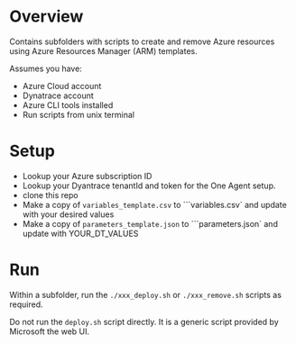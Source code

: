 # Overview

Contains subfolders with scripts to create and remove Azure resources
using Azure Resources Manager (ARM) templates.  

Assumes you have:
* Azure Cloud account 
* Dynatrace account
* Azure CLI tools installed
* Run scripts from unix terminal

# Setup

* Lookup your Azure subscription ID
* Lookup your Dyantrace tenantId and token for the One Agent setup.
* clone this repo
* Make a copy of ```variables_template.csv``` to ```variables.csv` and update with your desired values
* Make a copy of ```parameters_template.json``` to ```parameters.json` and update with YOUR_DT_VALUES

# Run

Within a subfolder, run the ```./xxx_deploy.sh``` or ```./xxx_remove.sh``` scripts as required.

Do not run the ```deploy.sh``` script directly. It is a generic script provided by Microsoft the web UI.
